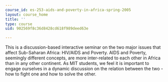 ```yaml
---
course_id: es-253-aids-and-poverty-in-africa-spring-2005
layout: course_home
title: ''
type: course
uid: 902569f8c36d8428cd618f989deed63e

---
```

This is a discussion-based interactive seminar on the two major issues that affect Sub-Saharan Africa: HIV/AIDS and Poverty. AIDS and Poverty, seemingly different concepts, are more inter-related to each other in Africa than in any other continent. As MIT students, we feel it is important to engage ourselves in a dynamic discussion on the relation between the two - how to fight one and how to solve the other.
